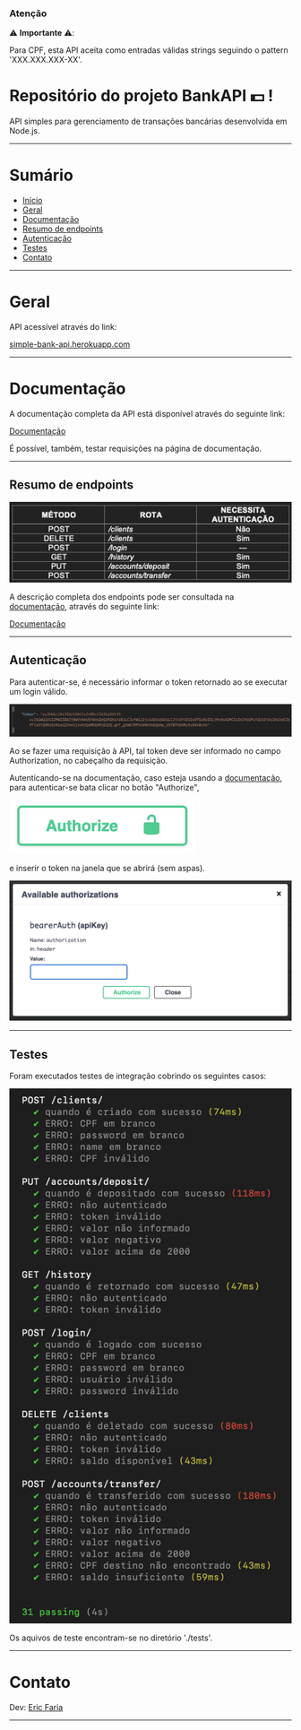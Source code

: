 ### Atenção
⚠️ **Importante** ⚠️:

Para CPF, esta API aceita como entradas válidas strings seguindo o pattern 'XXX.XXX.XXX-XX'.

# Repositório do projeto BankAPI 💵 !

API simples para gerenciamento de transações bancárias desenvolvida em Node.js.


---

# Sumário

- [Início](#repositório-do-projeto-bankapi)
- [Geral](#geral)
- [Documentação](#documentação)
- [Resumo de endpoints](#resumo-de-endpoints)
- [Autenticação](#autenticação)
- [Testes](#testes)
- [Contato](#contato)


---

# Geral

API acessível através do link: 

[simple-bank-api.herokuapp.com](https://simple-bank-api.herokuapp.com/)

---

# Documentação

A documentação completa da API está disponível através do seguinte link:

[Documentação](https://simple-bank-api.herokuapp.com/api-docs/) 

É possível, também, testar requisições na página de documentação.

---

## Resumo de endpoints

![Endpoints](./public/endpoints.png)

A descrição completa dos endpoints pode ser consultada na [documentação](#documentação), através do seguinte link: 

[Documentação](https://simple-bank-api.herokuapp.com/api-docs/) 

---

## Autenticação

Para autenticar-se, é necessário informar o token retornado ao se executar um login válido.

![Token](./public/token.png)

Ao se fazer uma requisição à API, tal token deve ser informado no campo Authorization, no cabeçalho da requisição.

Autenticando-se na documentação, caso esteja usando a [documentação](#documentação), para autenticar-se bata clicar no botão "Authorize",

![Button](./public/btn.png)

e inserir o token na janela que se abrirá (sem aspas).

![Authorize](./public/auth.png)

---

## Testes

Foram executados testes de integração cobrindo os seguintes casos:

![Testes](./public/tests.png)

Os aquivos de teste encontram-se no diretório './tests'.

---

# Contato

Dev: [Eric Faria](mailto:ericdeofaria@gmail.com)

---

